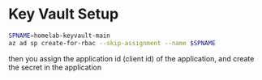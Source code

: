 # Key Vault Setup

```bash
SPNAME=homelab-keyvault-main
az ad sp create-for-rbac --skip-assignment --name $SPNAME
```

then you assign the application id (client id) of the application, and create the secret in the application
